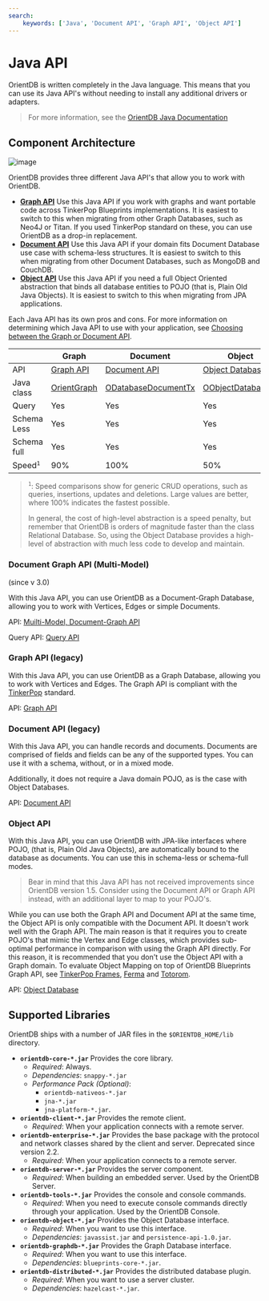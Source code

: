 ```yaml
---
search:
    keywords: ['Java', 'Document API', 'Graph API', 'Object API']
---
```


# Java API

OrientDB is written completely in the Java language.  This means that you can use its Java API's without needing to install any additional drivers or adapters.

>For more information, see the [OrientDB Java Documentation](http://www.orientechnologies.com/javadoc/develop/)


## Component Architecture 

![image](http://www.orientdb.org/images/orientdb-api-stack.png)

OrientDB provides three different Java API's that allow you to work with OrientDB.

- [**Graph API**](#graph-api) Use this Java API if you work with graphs and want portable code across TinkerPop Blueprints implementations.  It is easiest to switch to this when migrating from other Graph Databases, such as Neo4J or Titan.  If you used TinkerPop standard on these, you can use OrientDB as a drop-in replacement.
- [**Document API**](#document-api) Use this Java API if your domain fits Document Database use case with schema-less structures.  It is easiest to switch to this when migrating from other Document Databases, such as MongoDB and CouchDB.
- [**Object API**](#object-api) Use this Java API if you need a full Object Oriented abstraction that binds all database entities to POJO (that is, Plain Old Java Objects).  It is easiest to switch to this when migrating from JPA applications.

Each Java API has its own pros and cons.  For more information on determining which Java API to use with your application, see [Choosing between the Graph or Document API](Choosing-between-Graph-or-Document-API.md).

|    | Graph | Document | Object |
|----|----|----|----|
|API|[Graph API](Graph-Database-Tinkerpop.md)|[Document API](Document-Database.md)|[Object Database](Object-Database.md)|
|Java class|<a href="https://github.com/orientechnologies/orientdb/blob/master/graphdb/src/main/java/com/tinkerpop/blueprints/impls/orient/OrientGraph.java">OrientGraph</a>|<a href="http://www.orientechnologies.com/javadoc/latest/index.html?com/orientechnologies/orient/core/db/document/ODatabaseDocumentTx.html">ODatabaseDocumentTx</a>|<a href="http://www.orientechnologies.com/javadoc/latest/index.html?com/orientechnologies/orient/object/db/OObjectDatabaseTx.html">OObjectDatabaseTx</a>|
|Query|Yes|Yes|Yes|
|Schema Less|Yes|Yes|Yes
|Schema full|Yes|Yes|Yes
|Speed<sup>`1`</sup>|90%|100%|50%|

><sup>`1`</sup>: Speed comparisons show for generic CRUD operations, such as queries, insertions, updates and deletions.  Large values are better, where 100% indicates the fastest possible.
>
>In general, the cost of high-level abstraction is a speed penalty, but remember that OrientDB is orders of magnitude faster than the class Relational Database.  So, using the Object Database provides a high-level of abstraction with much less code to develop and maintain.


### Document Graph API (Multi-Model)
(since v 3.0)

With this Java API, you can use OrientDB as a Document-Graph Database, allowing you to work with Vertices, Edges or simple Documents.  

API: [Muilti-Model, Document-Graph API](Java-MultiModel-API.md)

Query API: [Query API](Java-Query-API.md)


### Graph API (legacy)

With this Java API, you can use OrientDB as a Graph Database, allowing you to work with Vertices and Edges.  The Graph API is compliant with the [TinkerPop](http://www.tinkerpop.com) standard.

API: [Graph API](Graph-Database-Tinkerpop.md)

### Document API (legacy)

With this Java API, you can handle records and documents.  Documents are comprised of fields and fields can be any of the supported types.  You can use it with a schema, without, or in a mixed mode.

Additionally, it does not require a Java domain POJO, as is the case with Object Databases. 

API: [Document API](Document-Database.md)


### Object API

With this Java API, you can use OrientDB with JPA-like interfaces where POJO, (that is, Plain Old Java Objects), are automatically bound to the database as documents.  You can use this in schema-less or schema-full modes.

>Bear in mind that this Java API has not received improvements since OrientDB version 1.5.  Consider using the Document API or Graph API instead, with an additional layer to map to your POJO's.

While you can use both the Graph API and Document API at the same time, the Object API is only compatible with the Document API.  It doesn't work well with the Graph API.  The main reason is that it requires you to create POJO's that mimic the Vertex and Edge classes, which provides sub-optimal performance in comparison with using the Graph API directly.  For this reason, it is recommended that you don't use the Object API with a Graph domain.  To evaluate Object Mapping on top of OrientDB Blueprints Graph API, see [TinkerPop Frames](https://github.com/tinkerpop/frames/wiki), [Ferma](https://github.com/Syncleus/Ferma) and [Totorom](https://github.com/BrynCooke/totorom).

API: [Object Database](Object-Database.md)


## Supported Libraries

OrientDB ships with a number of JAR files in the `$ORIENTDB_HOME/lib` directory.

- **`orientdb-core-*.jar`** Provides the core library.
  - *Required*: Always.
  - *Dependencies*: `snappy-*.jar`  
  - *Performance Pack (Optional)*: 
	- `orientdb-nativeos-*.jar`
	- `jna-*.jar`
	- `jna-platform-*.jar`.
- **`orientdb-client-*.jar`** Provides the remote client.
  - *Required*: When your application connects with a remote server.
- **`orientdb-enterprise-*.jar`** Provides the base package with the protocol and network classes shared by the client and server. Deprecated since version 2.2.
  - *Required*: When your application connects to a remote server.
- **`orientdb-server-*.jar`** Provides the server component.
  - *Required*: When building an embedded server.  Used by the OrientDB Server.
- **`orientdb-tools-*.jar`** Provides the console and console commands.
  - *Required*: When you need to execute console commands directly through your application.  Used by the OrientDB Console.
- **`orientdb-object-*.jar`** Provides the Object Database interface.
  - *Required*: When you want to use this interface.
  - *Dependencies*: `javassist.jar` and `persistence-api-1.0.jar`.
- **`orientdb-graphdb-*.jar`** Provides the Graph Database interface.
  - *Required*: When you want to use this interface.
  - *Dependencies*: `blueprints-core-*.jar`.
- **`orientdb-distributed-*.jar`** Provides the distributed database plugin.
  - *Required*: When you want to use a server cluster.
  - *Dependencies*: `hazelcast-*.jar`.
